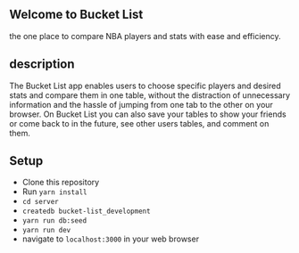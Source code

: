## Welcome to Bucket List ## 
the one place to compare NBA players and stats with ease and efficiency.

## description ##
The Bucket List app enables users to choose specific players and desired stats and compare them in one table, without the distraction of unnecessary information and the hassle of jumping from one tab to the other on your browser.
On Bucket List you can also save your tables to show your friends or come back to in the future, see other users tables, and comment on them.

## Setup ##
- Clone this repository
- Run ```yarn install```
- ```cd server```
- ```createdb bucket-list_development```
- ```yarn run db:seed```
- ```yarn run dev```
- navigate to ```localhost:3000``` in your web browser